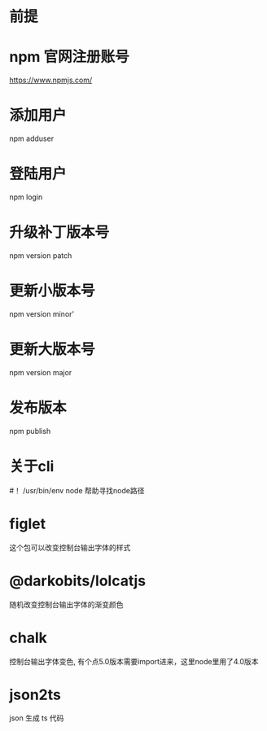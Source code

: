 # 前提

# npm 官网注册账号
https://www.npmjs.com/

# 添加用户
npm adduser

# 登陆用户
npm login

# 升级补丁版本号
npm version patch

# 更新小版本号
npm version minor'

# 更新大版本号
npm version major

# 发布版本
npm publish


# 关于cli
#！ /usr/bin/env node   帮助寻找node路径

# figlet
这个包可以改变控制台输出字体的样式
# @darkobits/lolcatjs
随机改变控制台输出字体的渐变颜色

# chalk 
控制台输出字体变色, 有个点5.0版本需要import进来，这里node里用了4.0版本

# json2ts
json 生成 ts 代码